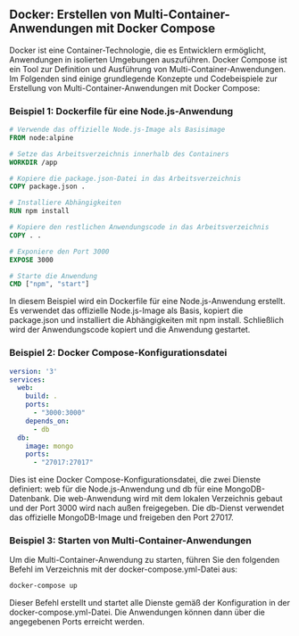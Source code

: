 ## Docker: Erstellen von Multi-Container-Anwendungen mit Docker Compose

Docker ist eine Container-Technologie, die es Entwicklern ermöglicht, Anwendungen in isolierten Umgebungen auszuführen. Docker Compose ist ein Tool zur Definition und Ausführung von Multi-Container-Anwendungen. Im Folgenden sind einige grundlegende Konzepte und Codebeispiele zur Erstellung von Multi-Container-Anwendungen mit Docker Compose:

### Beispiel 1: Dockerfile für eine Node.js-Anwendung

```Dockerfile
# Verwende das offizielle Node.js-Image als Basisimage
FROM node:alpine

# Setze das Arbeitsverzeichnis innerhalb des Containers
WORKDIR /app

# Kopiere die package.json-Datei in das Arbeitsverzeichnis
COPY package.json .

# Installiere Abhängigkeiten
RUN npm install

# Kopiere den restlichen Anwendungscode in das Arbeitsverzeichnis
COPY . .

# Exponiere den Port 3000
EXPOSE 3000

# Starte die Anwendung
CMD ["npm", "start"]
```

In diesem Beispiel wird ein Dockerfile für eine Node.js-Anwendung erstellt. Es verwendet das offizielle Node.js-Image als Basis, kopiert die package.json und installiert die Abhängigkeiten mit npm install. Schließlich wird der Anwendungscode kopiert und die Anwendung gestartet.

### Beispiel 2: Docker Compose-Konfigurationsdatei

```yaml
version: '3'
services:
  web:
    build: .
    ports:
      - "3000:3000"
    depends_on:
      - db
  db:
    image: mongo
    ports:
      - "27017:27017"
```

Dies ist eine Docker Compose-Konfigurationsdatei, die zwei Dienste definiert: web für die Node.js-Anwendung und db für eine MongoDB-Datenbank. Die web-Anwendung wird mit dem lokalen Verzeichnis gebaut und der Port 3000 wird nach außen freigegeben. Die db-Dienst verwendet das offizielle MongoDB-Image und freigeben den Port 27017.

### Beispiel 3: Starten von Multi-Container-Anwendungen
Um die Multi-Container-Anwendung zu starten, führen Sie den folgenden Befehl im Verzeichnis mit der docker-compose.yml-Datei aus:

```bash
docker-compose up
```

Dieser Befehl erstellt und startet alle Dienste gemäß der Konfiguration in der docker-compose.yml-Datei. Die Anwendungen können dann über die angegebenen Ports erreicht werden.